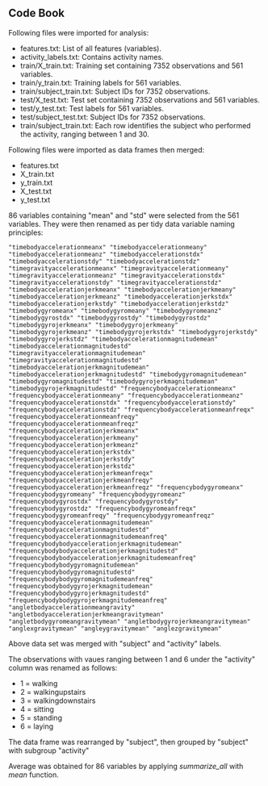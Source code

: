 ## Code Book

Following files were imported for analysis:
* features.txt: List of all features (variables).
* activity_labels.txt: Contains activity names.
* train/X_train.txt: Training set containing 7352 observations and 561 variables.
* train/y_train.txt: Training labels for 561 variables.
* train/subject_train.txt: Subject IDs for 7352 observations.
* test/X_test.txt: Test set containing 7352 observations and 561 variables.
* test/y_test.txt: Test labels for 561 variables.
* test/subject_test.txt: Subject IDs for 7352 observations.
* train/subject_train.txt: Each row identifies the subject who performed the activity, ranging between 1 and 30.


Following files were imported as data frames then merged:
* features.txt
* X_train.txt
* y_train.txt
* X_test.txt
* y_test.txt

86 variables containing "mean" and "std" were selected from the 561 variables. They were then renamed as per tidy data variable naming principles:
```
"timebodyaccelerationmeanx" "timebodyaccelerationmeany" "timebodyaccelerationmeanz" "timebodyaccelerationstdx" "timebodyaccelerationstdy" "timebodyaccelerationstdz" "timegravityaccelerationmeanx" "timegravityaccelerationmeany" "timegravityaccelerationmeanz" "timegravityaccelerationstdx" "timegravityaccelerationstdy" "timegravityaccelerationstdz" "timebodyaccelerationjerkmeanx" "timebodyaccelerationjerkmeany" "timebodyaccelerationjerkmeanz" "timebodyaccelerationjerkstdx" "timebodyaccelerationjerkstdy" "timebodyaccelerationjerkstdz" "timebodygyromeanx" "timebodygyromeany" "timebodygyromeanz" "timebodygyrostdx" "timebodygyrostdy" "timebodygyrostdz" "timebodygyrojerkmeanx" "timebodygyrojerkmeany" "timebodygyrojerkmeanz" "timebodygyrojerkstdx" "timebodygyrojerkstdy" "timebodygyrojerkstdz" "timebodyaccelerationmagnitudemean" "timebodyaccelerationmagnitudestd" "timegravityaccelerationmagnitudemean" "timegravityaccelerationmagnitudestd" "timebodyaccelerationjerkmagnitudemean" "timebodyaccelerationjerkmagnitudestd" "timebodygyromagnitudemean" "timebodygyromagnitudestd" "timebodygyrojerkmagnitudemean" "timebodygyrojerkmagnitudestd" "frequencybodyaccelerationmeanx" "frequencybodyaccelerationmeany" "frequencybodyaccelerationmeanz" "frequencybodyaccelerationstdx" "frequencybodyaccelerationstdy" "frequencybodyaccelerationstdz" "frequencybodyaccelerationmeanfreqx" "frequencybodyaccelerationmeanfreqy" "frequencybodyaccelerationmeanfreqz" "frequencybodyaccelerationjerkmeanx" "frequencybodyaccelerationjerkmeany" "frequencybodyaccelerationjerkmeanz" "frequencybodyaccelerationjerkstdx" "frequencybodyaccelerationjerkstdy" "frequencybodyaccelerationjerkstdz" "frequencybodyaccelerationjerkmeanfreqx" "frequencybodyaccelerationjerkmeanfreqy" "frequencybodyaccelerationjerkmeanfreqz" "frequencybodygyromeanx" "frequencybodygyromeany" "frequencybodygyromeanz" "frequencybodygyrostdx" "frequencybodygyrostdy" "frequencybodygyrostdz" "frequencybodygyromeanfreqx" "frequencybodygyromeanfreqy" "frequencybodygyromeanfreqz" "frequencybodyaccelerationmagnitudemean" "frequencybodyaccelerationmagnitudestd" "frequencybodyaccelerationmagnitudemeanfreq" "frequencybodybodyaccelerationjerkmagnitudemean" "frequencybodybodyaccelerationjerkmagnitudestd" "frequencybodybodyaccelerationjerkmagnitudemeanfreq" "frequencybodybodygyromagnitudemean" "frequencybodybodygyromagnitudestd" "frequencybodybodygyromagnitudemeanfreq" "frequencybodybodygyrojerkmagnitudemean" "frequencybodybodygyrojerkmagnitudestd" "frequencybodybodygyrojerkmagnitudemeanfreq" "angletbodyaccelerationmeangravity" "angletbodyaccelerationjerkmeangravitymean" "angletbodygyromeangravitymean" "angletbodygyrojerkmeangravitymean" "anglexgravitymean" "angleygravitymean" "anglezgravitymean"
```

Above data set was merged with "subject" and "activity" labels.

The observations with vaues ranging between 1 and 6 under the "activity" column was renamed as follows:
* 1 = walking
* 2 = walkingupstairs
* 3 = walkingdownstairs
* 4 = sitting
* 5 = standing
* 6 = laying

The data frame was rearranged by "subject", then grouped by "subject" with subgroup "activity"

Average was obtained for 86 variables by applying *summarize_all* with *mean* function.
